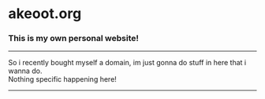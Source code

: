 # akeoot.org

### This is my own personal website!

---

So i recently bought myself a domain, im just gonna do stuff in here that i wanna do.<br>Nothing specific happening here!

---
